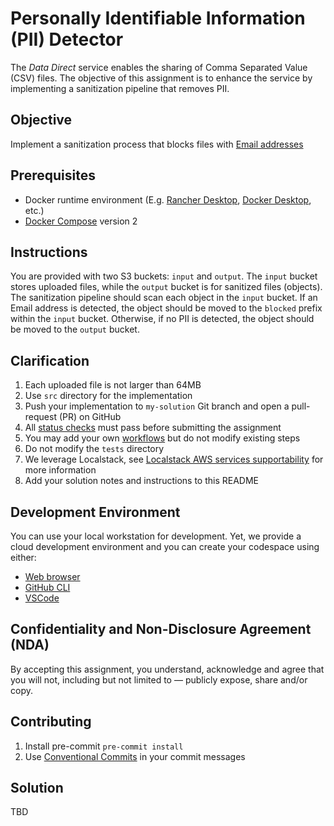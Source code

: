 # Personally Identifiable Information (PII) Detector

The _Data Direct_ service enables the sharing of Comma Separated Value (CSV) files. The objective of this assignment is to enhance the service by implementing a sanitization pipeline that removes PII.

## Objective

Implement a sanitization process that blocks files with [Email addresses]

## Prerequisites

- Docker runtime environment (E.g. [Rancher Desktop], [Docker Desktop], etc.)
- [Docker Compose] version 2

## Instructions

You are provided with two S3 buckets: `input` and `output`. The `input` bucket stores uploaded files, while the `output` bucket is for sanitized files (objects).
The sanitization pipeline should scan each object in the `input` bucket. If an Email address is detected, the object should be moved to the `blocked` prefix within the `input` bucket. Otherwise, if no PII is detected, the object should be moved to the `output` bucket.

## Clarification

1. Each uploaded file is not larger than 64MB
2. Use `src` directory for the implementation
3. Push your implementation to `my-solution` Git branch and open a pull-request (PR) on GitHub
4. All [status checks] must pass before submitting the assignment
5. You may add your own [workflows] but do not modify existing steps
6. Do not modify the `tests` directory
7. We leverage Localstack, see [Localstack AWS services supportability] for more information
8. Add your solution notes and instructions to this README

## Development Environment

You can use your local workstation for development. Yet, we provide a cloud development environment and you can create your codespace using either:

- [Web browser](https://docs.github.com/en/codespaces/developing-in-codespaces/creating-a-codespace-for-a-repository#creating-a-codespace-for-a-repository)
- [GitHub CLI](https://docs.github.com/en/codespaces/developing-in-codespaces/creating-a-codespace-for-a-repository?tool=cli)
- [VSCode](https://code.visualstudio.com/docs/devcontainers/containers)

## Confidentiality and Non-Disclosure Agreement (NDA)

By accepting this assignment, you understand, acknowledge and agree that you will not, including but not limited to — publicly expose, share and/or copy.

## Contributing

1. Install pre-commit `pre-commit install`
2. Use [Conventional Commits] in your commit messages

## Solution

TBD

<!-- References -->

[Email addresses]: https://en.wikipedia.org/wiki/Email_address#Syntax
[Rancher Desktop]: https://github.com/rancher-sandbox/rancher-desktop
[Docker Desktop]: https://www.docker.com/products/docker-desktop
[Docker Compose]: https://docs.docker.com/compose/install/#installation-scenarios
[status checks]: https://docs.github.com/en/pull-requests/collaborating-with-pull-requests/collaborating-on-repositories-with-code-quality-features/about-status-checks
[workflows]: https://docs.github.com/en/actions/using-workflows/about-workflows
[Localstack AWS services supportability]: https://docs.localstack.cloud/user-guide/aws/feature-coverage/
[conventional commits]: https://www.conventionalcommits.org/en/v1.0.0/
